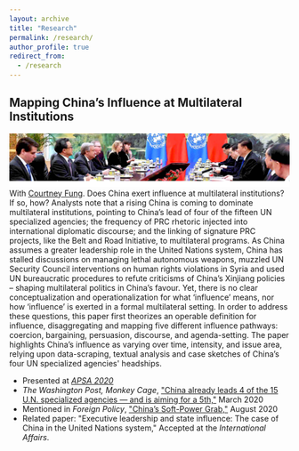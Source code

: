 ```yaml
---
layout: archive
title: "Research"
permalink: /research/
author_profile: true
redirect_from:
  - /research
---
```

Mapping China’s Influence at Multilateral Institutions
------
![header image](/images/guterres_xjp.jpg)
With [Courtney Fung](https://www.courtneyfung.com/). Does China exert influence at multilateral institutions?  If so, how?  Analysts note that a rising China is coming to dominate multilateral institutions, pointing to China’s lead of four of the fifteen UN specialized agencies; the frequency of PRC rhetoric injected into international diplomatic discourse; and the linking of signature PRC projects, like the Belt and Road Initiative, to multilateral programs.  As China assumes a greater leadership role in the United Nations system, China has stalled discussions on managing lethal autonomous weapons, muzzled UN Security Council interventions on human rights violations in Syria and used UN bureaucratic procedures to refute criticisms of China’s Xinjiang policies – shaping multilateral politics in China’s favour. Yet, there is no clear conceptualization and operationalization for what ‘influence’ means, nor how ‘influence’ is exerted in a formal multilateral setting.  In order to address these questions, this paper first theorizes an operable definition for influence, disaggregating and mapping five different influence pathways: coercion, bargaining, persuasion, discourse, and agenda-setting. The paper highlights China’s influence as varying over time, intensity, and issue area, relying upon data-scraping, textual analysis and case sketches of China’s four UN specialized agencies' headships.
- Presented at *[APSA 2020](https://convention2.allacademic.com/one/apsa/apsa20/index.php?cmd=Online+Program+View+Session&selected_session_id=1639303&PHPSESSID=c63f4am07b06i4748aec419dii)*
- *The Washington Post, Monkey Cage*, ["China already leads 4 of the 15 U.N. specialized agencies — and is aiming for a 5th,"](https://www.washingtonpost.com/politics/2020/03/03/china-already-leads-4-15-un-specialized-agencies-is-aiming-5th/) March 2020
- Mentioned in *Foreign Policy*, ["China’s Soft-Power Grab,"](https://foreignpolicy.com/2020/08/14/china-soft-power-united-nations-hong-kong-crackdown/) August 2020
- Related paper: "Executive leadership and state influence: The case of China in the United Nations system," Accepted at the *International Affairs*.